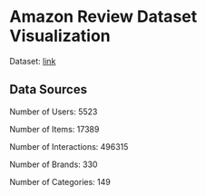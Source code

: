 # Amazon Review Dataset Visualization

Dataset: [link](https://cseweb.ucsd.edu/~jmcauley/datasets/amazon_v2/)

## Data Sources
Number of Users: 5523

Number of Items: 17389

Number of Interactions: 496315

Number of Brands: 330

Number of Categories: 149

